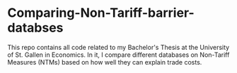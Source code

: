 # Comparing-Non-Tariff-barrier-databses
This repo contains all code related to my Bachelor's Thesis at the University of St. Gallen in Economics. 
In it, I compare different databases on Non-Tariff Measures (NTMs) based on how well they can explain trade costs. 
